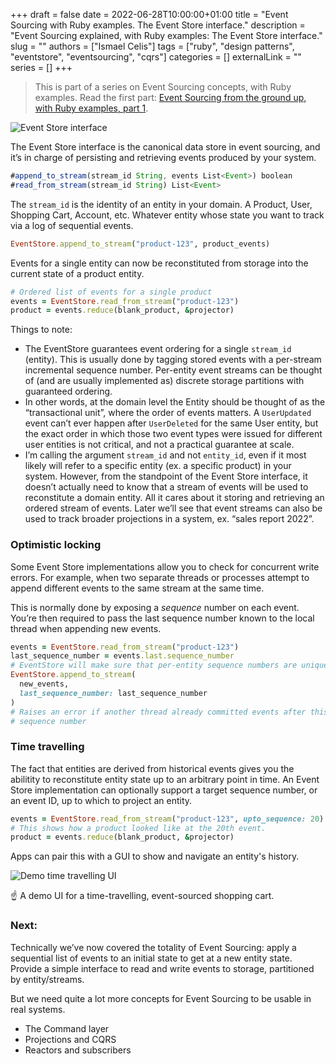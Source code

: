 +++
draft = false
date = 2022-06-28T10:00:00+01:00
title = "Event Sourcing with Ruby examples. The Event Store interface."
description = "Event Sourcing explained, with Ruby examples: The Event Store interface."
slug = ""
authors = ["Ismael Celis"]
tags = ["ruby", "design patterns", "eventstore", "eventsourcing", "cqrs"]
categories = []
externalLink = ""
series = []
+++

> This is part of a series on Event Sourcing concepts, with Ruby examples.
Read the first part: [Event Sourcing from the ground up, with Ruby examples, part 1](/posts/event-sourcing-ruby-examples/).

![Event Store interface](/images/2022/event-sourcing-event-store-1.png)

The Event Store interface is the canonical data store in event sourcing, and it’s in charge of persisting and retrieving events produced by your system.

```typescript
#append_to_stream(stream_id String, events List<Event>) boolean
#read_from_stream(stream_id String) List<Event>
```

The `stream_id` is the identity of an entity in your domain. A Product, User, Shopping Cart, Account, etc. Whatever entity whose state you want to track via a log of sequential events.

```ruby
EventStore.append_to_stream("product-123", product_events)
```

Events for a single entity can now be reconstituted from storage into the current state of a product entity.

```ruby
# Ordered list of events for a single product
events = EventStore.read_from_stream("product-123")
product = events.reduce(blank_product, &projector)
```

Things to note:

- The EventStore guarantees event ordering for a single `stream_id` (entity). This is usually done by tagging stored events with a per-stream incremental sequence number. Per-entity event streams can be thought of (and are usually implemented as) discrete storage partitions with guaranteed ordering.
- In other words, at the domain level the Entity should be thought of as the “transactional unit”, where the order of events matters. A `UserUpdated` event can’t ever happen after `UserDeleted` for the same User entity, but the exact order in which those two event types were issued for different user entities is not critical, and not a practical guarantee at scale.
- I’m calling the argument `stream_id` and not `entity_id`, even if it most likely will refer to a specific entity (ex. a specific product) in your system. However, from the standpoint of the Event Store interface, it doesn’t actually need to know that a stream of events will be used to reconstitute a domain entity. All it cares about it storing and retrieving an ordered stream of events. Later we’ll see that event streams can also be used to track broader projections in a system, ex. “sales report 2022”.

### Optimistic locking

Some Event Store implementations allow you to check for concurrent write errors. For example, when two separate threads or processes attempt to append different events to the same stream at the same time.

This is normally done by exposing a *sequence* number on each event. You’re then required to pass the last sequence number known to the local thread when appending new events.

```ruby
events = EventStore.read_from_stream("product-123")
last_sequence_number = events.last.sequence_number
# EventStore will make sure that per-entity sequence numbers are unique and ordered
EventStore.append_to_stream(
  new_events,
  last_sequence_number: last_sequence_number
)
# Raises an error if another thread already committed events after this
# sequence number
```

### Time travelling

The fact that entities are derived from historical events gives you the abilitity to reconstitute entity state up to an arbitrary point in time.
An Event Store implementation can optionally support a target sequence number, or an event ID, up to which to project an entity.

```ruby
events = EventStore.read_from_stream("product-123", upto_sequence: 20)
# This shows how a product looked like at the 20th event.
product = events.reduce(blank_product, &projector)
```

Apps can pair this with a GUI to show and navigate an entity's history.

![Demo time travelling UI](/images/2022/event-sourcing-time-travelling.gif)

☝️ A demo UI for a time-travelling, event-sourced shopping cart.

### Next:

Technically we’ve now covered the totality of Event Sourcing: apply a sequential list of events to an initial state to get at a new entity state. Provide a simple interface to read and write events to storage, partitioned by entity/streams.

But we need quite a lot more concepts for Event Sourcing to be usable in real systems.

- The Command layer
- Projections and CQRS
- Reactors and subscribers

